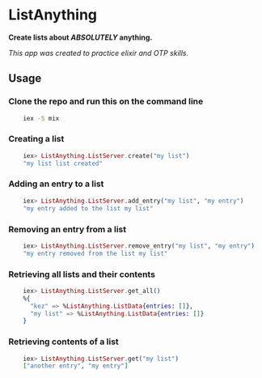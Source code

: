 # ListAnything

**Create lists about _ABSOLUTELY_ anything.**

*This app was created to practice elixir and OTP skills.*

## Usage

### Clone the repo and run this on the command line
```bash
    iex -S mix
```
### Creating a list
```elixir
    iex> ListAnything.ListServer.create("my list")
    "my list list created"
```

### Adding an entry to a list
```elixir
    iex> ListAnything.ListServer.add_entry("my list", "my entry")
    "my entry added to the list my list"
```

### Removing an entry from a list
```elixir
    iex> ListAnything.ListServer.remove_entry("my list", "my entry")
    "my entry removed from the list my list"
```

### Retrieving all lists and their contents
```elixir
    iex> ListAnything.ListServer.get_all()
    %{
      "kez" => %ListAnything.ListData{entries: []},
      "my list" => %ListAnything.ListData{entries: []}
    }
```

### Retrieving contents of a list
```elixir
    iex> ListAnything.ListServer.get("my list")
    ["another entry", "my entry"]
```
